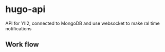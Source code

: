 # hugo-api
API for YII2, connected to MongoDB and use websocket to make ral time notifications

## Work flow
